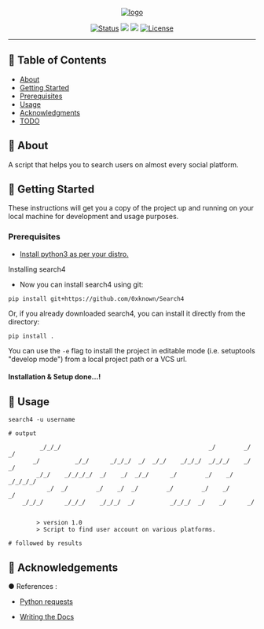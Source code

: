 <p align="center">
<a href="https://github.com/0xknown/Search4">
<img src="https://i.ibb.co/TWvY84p/Pics-Art-12-01-03-29-17-1.png" alt="logo"></a>
</p>


<div align="center">

  [![Status](https://img.shields.io/badge/status-active-success.svg)]()
  <img src="https://img.shields.io/badge/version-1.0-blue.svg">
  <img src="https://img.shields.io/badge/python->=_3.6-green.svg">
  [![License](https://img.shields.io/badge/license-MIT-blue.svg)](/LICENSE)

</div>

---

<p align="center"> 

   
</p>

## 📝 Table of Contents
- [About](#about)
- [Getting Started](#getting_started)
- [Prerequisites](#prerequisites)
- [Usage](#usage)
- [Acknowledgments](#acknowledgement)
- [TODO](https://github.com/0xknown/Search4/blob/master/TODO.md)

## 🧐 About <a name = "about"></a>

A script that helps you to search users on almost every social platform.

## 🏁 Getting Started <a name = "getting_started"></a>
These instructions will get you a copy of the project up and running on your local machine for development and usage purposes.

### Prerequisites <a name="prerequisites"></a>

- [Install python3 as per your distro.](https://realpython.com/installing-python)

Installing search4

- Now you can install search4 using git:

```
pip install git+https://github.com/0xknown/Search4
```

Or, if you already downloaded search4, you can install it directly from the directory:
```
pip install .
```

You can use the `-e` flag to install the project in editable mode (i.e. setuptools "develop mode") from a local project path or a VCS url.


#### Installation & Setup done...!


## 🎈 Usage <a name="usage"></a>

```
search4 -u username

# output

         _/_/_/                                          _/        _/  _/
       _/          _/_/      _/_/_/  _/  _/_/    _/_/_/  _/_/_/    _/  _/
        _/_/    _/_/_/_/  _/    _/  _/_/      _/        _/    _/  _/_/_/_/
           _/  _/        _/    _/  _/        _/        _/    _/      _/
    _/_/_/      _/_/_/    _/_/_/  _/          _/_/_/  _/    _/      _/


        > version 1.0
        > Script to find user account on various platforms.

# followed by results

```
 

## 🎉 Acknowledgements <a name = "acknowledgement"></a>

● References :

- [Python requests](https://realpython.com/python-requests/)

- [Writing the Docs](https://github.com/kylelobo/The-Documentation-Compendium)
